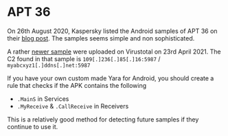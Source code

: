 # APT 36

On 26th August 2020, Kaspersky listed the Android samples of APT 36  on their [blog post](https://securelist.com/transparent-tribe-part-2/98233/). The samples seems simple and non sophisticated.

A rather [newer sample](https://www.virustotal.com/gui/file/fafcbb35db7cd2725d2f3f4268ffb32390f0e7602263841914fae72f37baca5b/details) were uploaded on Virustotal on 23rd April 2021.
The C2 found in that sample is `109[.]236[.]85[.]16:5987` / `myabcxyz1[.]ddns[.]net:5987`

If you have your own custom made Yara for Android, you should create a rule that checks if the APK contains the following
 - `.MainS` in Services
 - `.MyReceive` & `.CallReceive` in Receivers
 
 This is a relatively good method for detecting future samples if they continue to use it.
